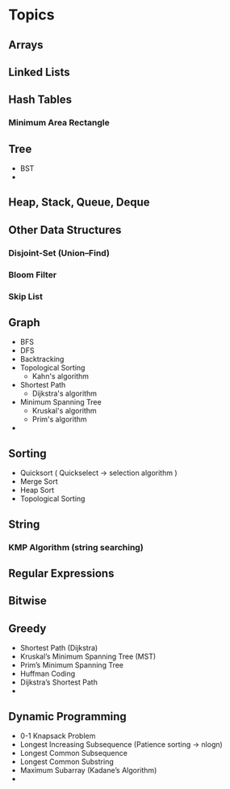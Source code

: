 # Topics

## Arrays

## Linked Lists

## Hash Tables

### Minimum Area Rectangle

## Tree
  - BST
  - 

  
   
## Heap, Stack, Queue, Deque
## Other Data Structures

### Disjoint-Set (Union–Find)
### Bloom Filter
### Skip List


## Graph
  - BFS
  - DFS
  - Backtracking
  - Topological Sorting
    - Kahn's algorithm
  - Shortest Path 
    - Dijkstra's algorithm
  - Minimum Spanning Tree
    - Kruskal's algorithm
    - Prim's algorithm
  -

## Sorting
- Quicksort ( Quickselect -> selection algorithm )
- Merge Sort
- Heap Sort
- Topological Sorting


## String

### KMP Algorithm (string searching)



## Regular Expressions

## Bitwise 

## Greedy

- Shortest Path (Dijkstra)
- Kruskal’s Minimum Spanning Tree (MST)
- Prim’s Minimum Spanning Tree
- Huffman Coding
- Dijkstra’s Shortest Path
- 


## Dynamic Programming

- 0-1 Knapsack Problem
- Longest Increasing Subsequence (Patience sorting -> nlogn)
- Longest Common Subsequence
- Longest Common Substring
- Maximum Subarray (Kadane’s Algorithm)
- 





